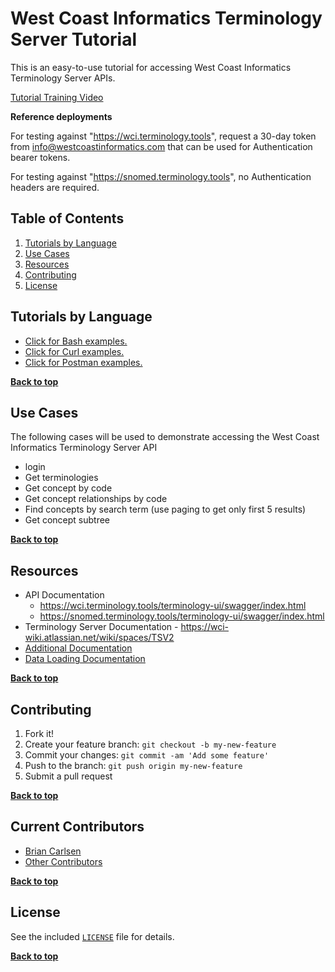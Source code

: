 # West Coast Informatics Terminology Server Tutorial

This is an easy-to-use tutorial for accessing West Coast Informatics Terminology Server APIs.

[Tutorial Training Video](https://youtu.be/nqGFGLQgI2E)

**Reference deployments**

For testing against "https://wci.terminology.tools", request a 30-day token from info@westcoastinformatics.com that can be used for Authentication bearer tokens.

For testing against "https://snomed.terminology.tools", no Authentication headers are required.

## Table of Contents

1. [Tutorials by Language](#tutorials-by-language)
2. [Use Cases](#use-cases)
3. [Resources](#resources)
4. [Contributing](#contributing)
5. [License](#license)

## Tutorials by Language

- [Click for Bash examples.](../master/bash-examples/ "Bash Examples")
- [Click for Curl examples.](../master/curl-examples/ "Curl Examples")
- [Click for Postman examples.](../master/postman-examples/ "Postman Examples")


**[Back to top](#table-of-contents)**


## Use Cases

The following cases will be used to demonstrate accessing the West Coast Informatics
Terminology Server API

- login
- Get terminologies
- Get concept by code
- Get concept relationships by code
- Find concepts by search term (use paging to get only first 5 results)
- Get concept subtree

**[Back to top](#table-of-contents)**


## Resources

* API Documentation 
  * https://wci.terminology.tools/terminology-ui/swagger/index.html
  * https://snomed.terminology.tools/terminology-ui/swagger/index.html 
* Terminology Server Documentation - https://wci-wiki.atlassian.net/wiki/spaces/TSV2
* [Additional Documentation](../master/doc/)
* [Data Loading Documentation](../master/load-data/)


**[Back to top](#table-of-contents)**

## Contributing

1. Fork it!
2. Create your feature branch: `git checkout -b my-new-feature`
3. Commit your changes: `git commit -am 'Add some feature'`
4. Push to the branch: `git push origin my-new-feature`
5. Submit a pull request

**[Back to top](#table-of-contents)**

## Current Contributors

- [Brian Carlsen](https://github.com/bcarlsenca)
- [Other Contributors](https://github.com/WestCoastInformatics/wci-terminology-service-in-5-minutes/graphs/contributors)

**[Back to top](#table-of-contents)**

## License

See the included [`LICENSE`](LICENSE) file for details.

**[Back to top](#table-of-contents)**

